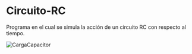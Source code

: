 # Circuito-RC
Programa en el cual se simula la acción de un circuito RC con respecto al tiempo.

![CargaCapacitor](https://user-images.githubusercontent.com/108247794/189074570-4310530e-c4a3-4bb0-86e1-80fdd09f155b.png)

